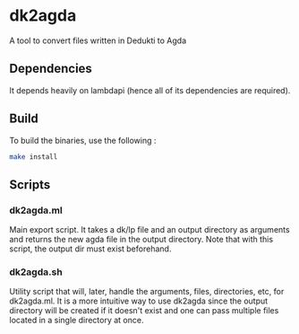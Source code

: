 # dk2agda

A tool to convert files written in Dedukti to Agda

## Dependencies

It depends heavily on lambdapi (hence all of its dependencies are required).

## Build

To build the binaries, use the following :

```sh
make install
```

## Scripts

### dk2agda.ml

Main export script. It takes a dk/lp file and an output directory as arguments and returns the new agda file in the output directory.
Note that with this script, the output dir must exist beforehand.

### dk2agda.sh

Utility script that will, later, handle the arguments, files, directories, etc, for dk2agda.ml.
It is a more intuitive way to use dk2agda since the output directory will be created if it doesn't exist and one can pass multiple files located in a single directory at once.
